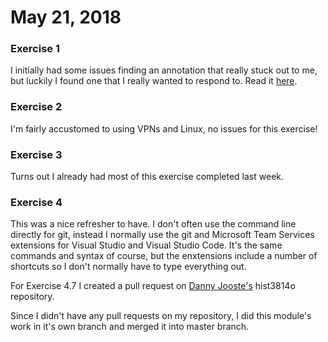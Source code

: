 # May 21, 2018

### Exercise 1

I initially had some issues finding an annotation that really stuck out to me, but luckily I found one that I really wanted to respond to. Read it [here][1].

### Exercise 2

I'm fairly accustomed to using VPNs and Linux, no issues for this exercise!

### Exercise 3

Turns out I already had most of this exercise completed last week.

### Exercise 4

This was a nice refresher to have. I don't often use the command line directly for git, instead I normally use the git and Microsoft Team Services extensions for Visual Studio and Visual Studio Code. It's the same commands and syntax of course, but the enxtensions include a number of shortcuts so I don't normally have to type everything out.

For Exercise 4.7 I created a pull request on [Danny Jooste's][2] hist3814o repository. 

Since I didn't have any pull requests on my repository, I did this module's work in it's own branch and merged it into master branch.


[1]: Interesting%20Annotation.md
[2]: https://github.com/DannyJKJ/hist3814o